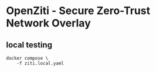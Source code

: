# OpenZiti - Secure Zero-Trust Network Overlay

## local testing

```
docker compose \
    -f ziti.local.yaml
```


